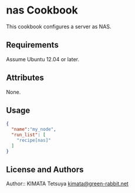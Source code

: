 nas Cookbook
============
This cookbook configures a server as NAS.

Requirements
------------
Assume Ubuntu 12.04 or later.

Attributes
----------
None.

Usage
-----

```json
{
  "name":"my_node",
  "run_list": [
    "recipe[nas]"
  ]
}
```

License and Authors
-------------------
Author:: KIMATA Tetsuya <kimata@green-rabbit.net>
